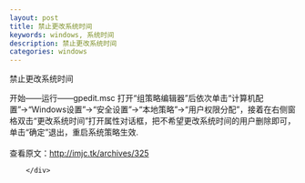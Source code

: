 ```yaml
---
layout: post
title: 禁止更改系统时间
keywords: windows, 系统时间
description: 禁止更改系统时间
categories: windows
---
```

禁止更改系统时间
<div>
<div>
<div id="sina_keyword_ad_area2" class="articalContent   ">
<p>开始&mdash;&mdash;运行&mdash;&mdash;gpedit.msc 打开&ldquo;组策略编辑器&rdquo;后依次单击&ldquo;计算机配置&rdquo;&rarr;&ldquo;Windows设置&rdquo;&rarr;&ldquo;安全设置&rdquo;&rarr;&ldquo;本地策略&rdquo;&rarr;&ldquo;用户权限分配&rdquo;，接着在右侧窗格双击&ldquo;更改系统时间&rdquo;打开属性对话框，把不希望更改系统时间的用户删除即可，单击&ldquo;确定&rdquo;退出，重启系统策略生效.<br />

<br />
查看原文：<a href="http://imjc.tk/archives/325" rel="nofollow">http://imjc.tk/archives/325</a></p>
							
		</div>
</div>
</div>
    
